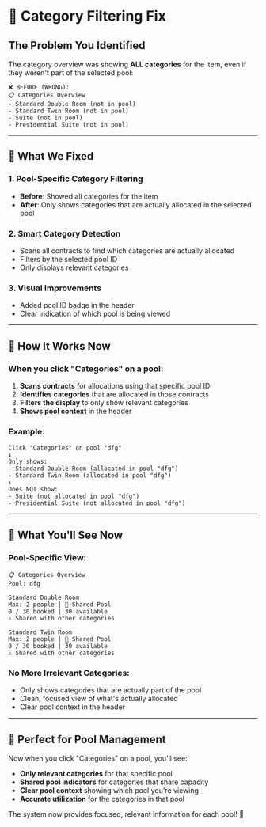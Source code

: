 # 🔧 **Category Filtering Fix**

## **The Problem You Identified**

The category overview was showing **ALL categories** for the item, even if they weren't part of the selected pool:

```
❌ BEFORE (WRONG):
📋 Categories Overview
- Standard Double Room (not in pool)
- Standard Twin Room (not in pool)  
- Suite (not in pool)
- Presidential Suite (not in pool)
```

---

## **🎯 What We Fixed**

### **1. Pool-Specific Category Filtering**
- **Before**: Showed all categories for the item
- **After**: Only shows categories that are actually allocated in the selected pool

### **2. Smart Category Detection**
- Scans all contracts to find which categories are actually allocated
- Filters by the selected pool ID
- Only displays relevant categories

### **3. Visual Improvements**
- Added pool ID badge in the header
- Clear indication of which pool is being viewed

---

## **🔧 How It Works Now**

### **When you click "Categories" on a pool:**

1. **Scans contracts** for allocations using that specific pool ID
2. **Identifies categories** that are allocated in those contracts
3. **Filters the display** to only show relevant categories
4. **Shows pool context** in the header

### **Example:**
```
Click "Categories" on pool "dfg"
↓
Only shows:
- Standard Double Room (allocated in pool "dfg")
- Standard Twin Room (allocated in pool "dfg")
↓
Does NOT show:
- Suite (not allocated in pool "dfg")
- Presidential Suite (not allocated in pool "dfg")
```

---

## **🎯 What You'll See Now**

### **Pool-Specific View:**
```
📋 Categories Overview
Pool: dfg

Standard Double Room
Max: 2 people | 🔄 Shared Pool
0 / 30 booked | 30 available
⚠️ Shared with other categories

Standard Twin Room  
Max: 2 people | 🔄 Shared Pool
0 / 30 booked | 30 available
⚠️ Shared with other categories
```

### **No More Irrelevant Categories:**
- Only shows categories that are actually part of the pool
- Clean, focused view of what's actually allocated
- Clear pool context in the header

---

## **🚀 Perfect for Pool Management**

Now when you click "Categories" on a pool, you'll see:
- **Only relevant categories** for that specific pool
- **Shared pool indicators** for categories that share capacity
- **Clear pool context** showing which pool you're viewing
- **Accurate utilization** for the categories in that pool

The system now provides focused, relevant information for each pool! 🎯
